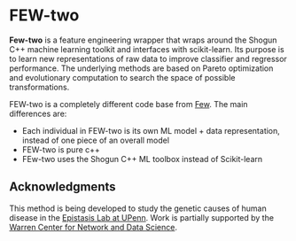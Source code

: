 # FEW-two

**Few-two** is a feature engineering wrapper that wraps around the Shogun C++ machine learning toolkit and interfaces with scikit-learn. Its purpose is to learn new representations of raw data to improve classifier and regressor performance. The underlying methods are based on Pareto optimization and evolutionary computation to search the space of possible transformations.

FEW-two is a completely different code base from [Few](https://lacava.github.io/few). The main
differences are:

 - Each individual in FEW-two is its own ML model + data representation, instead of one piece of an
   overall model
 - FEW-two is pure c++
 - FEw-two uses the Shogun C++ ML toolbox instead of Scikit-learn

## Acknowledgments

This method is being developed to study the genetic causes of human disease in the [Epistasis Lab
at UPenn](http://epistasis.org). Work is partially supported by the [Warren Center for Network and 
Data Science](http://warrencenter.upenn.edu).



